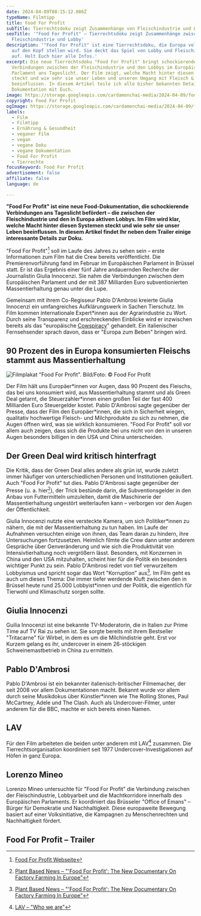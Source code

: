 ```yaml
---
date: 2024-04-09T08:15:12.086Z
typeName: Filmtipp
title: Food For Profit
subTitle: Tierrechtsdoku zeigt Zusammenhänge von Fleischindustrie und Lobbys in Europa
seoTitle: '"Food For Profit" – Tierrechtsdoku zeigt Zusammenhänge zwischen
  Fleischindustrie und Lobby'
description: '"Food For Profit" ist eine Tierrechtsdoku, die Europa vollständig
  auf den Kopf stellen wird. Sie deckt das Spiel von Lobby und Fleischindustrie
  auf. Holt Euch hier alle Infos.'
excerpt: Die neue Tierrechtsdoku "Food For Profit" bringt schockierende
  Verbindungen zwischen der Fleischindustrie und den Lobbys im Europäischen
  Parlament ans Tageslicht. Der Film zeigt, welche Macht hinter diesen Systemen
  steckt und wie sehr sie unser Leben und unseren Umgang mit Fleisch & Co.
  beeinflussen. In diesem Artikel teile ich alle bisher bekannten Details zur
  Dokumentation mit Euch.
image: https://storage.googleapis.com/cardamonchai-media/2024-04-09/food-for-profit-soundsvegan-com-jpg-imagine-080808_554746_1024_768/640.webp
copyright: Food For Profit
ogImage: https://storage.googleapis.com/cardamonchai-media/2024-04-09/food-for-profit-soundsvegan-com-og-jpg-imagine-080808_594745_1200_628/640.webpp
labels:
  - Film
  - Filmtipp
  - Ernährung & Gesundheit
  - veganer Film
  - vegan
  - vegane Doku
  - vegane Dokumentation
  - Food For Profit
  - Tierrechte
focusKeyword: Food For Profit
advertisement: false
affiliate: false
language: de

---
```


**"Food For Profit" ist eine neue Food-Dokumentation, die schockierende Verbindungen ans Tageslicht befördert – die zwischen der Fleischindustrie und den in Europa aktiven Lobbys. Im Film wird klar, welche Macht hinter diesen Systemen steckt und wie sehr sie unser Leben beeinflussen. In diesem Artikel findet Ihr neben dem Trailer einige interessante Details zur Doku.**

"Food For Profit"[^1] soll im Laufe des Jahres zu sehen sein – erste Informationen zum Film hat die Crew bereits veröffentlicht. Die Premierenvorführung fand im Februar im Europäischen Parlament in Brüssel statt. Er ist das Ergebnis einer fünf Jahre andauernden Recherche der Journalistin Giulia Innocenzi. Sie nahm die Verbindungen zwischen dem Europäischen Parlament und der mit 387 Milliarden Euro subventionierten Massentierhaltung genau unter die Lupe.

Gemeinsam mit ihrem Co-Regisseur Pablo D'Ambrosi kreierte Giulia Innocenzi ein umfangreiches Aufklärungswerk in Sachen Tierschutz. Im Film kommen internationale Expert\*innen aus der Agrarindustrie zu Wort. Durch seine Transparenz und erschreckenden Einblicke wird er inzwischen bereits als das "europäische [Cowspiracy](/2020/04/cowspiracy-vegane-doku/)" gehandelt. Ein italienischer Fernsehsender sprach davon, dass er "Europa zum Beben" bringen wird.

## 90 Prozent des in Europa konsumierten Fleischs stammt aus Massentierhaltung

![Filmplakat "Food For Profit". Bild/Foto: © Food For Profit](https://storage.googleapis.com/cardamonchai-media/2024-04-09/food-for-profit-soundsvegan-com-plakat-jpg-imagine-d84848_a24a3f_768_1024/640.webp 'Filmplakat "Food For Profit". Bild/Foto: © Food For Profit')

Der Film hält uns Europäer\*innen vor Augen, dass 90 Prozent des Fleischs, das bei uns konsumiert wird, aus Massentierhaltung stammt und als Green Deal getarnt, die Steuerzahler\*innen einen großen Teil der fast 400 Milliarden Euro Steuergelder kostet. Pablo D'Ambrosi sagte gegenüber der Presse, dass der Film den Europäer\*innen, die sich in Sicherheit wiegen, qualitativ hochwertige Fleisch- und Milchprodukte zu sich zu nehmen, die Augen öffnen wird, was sie wirklich konsumieren. "Food For Profit" soll vor allem auch zeigen, dass sich die Produkte bei uns nicht von den in unseren Augen besonders billigen in den USA und China unterscheiden.

## Der Green Deal wird kritisch hinterfragt

Die Kritik, dass der Green Deal alles andere als grün ist, wurde zuletzt immer häufiger von unterschiedlichen Personen und Institutionen geäußert. Auch "Food For Profit" tut dies. Pablo D'Ambrosi sagte gegenüber der Presse (u. a. hier[^2]), der Trick bestünde darin, die Subventionsgelder in den Anbau von Futtermitteln umzuleiten, damit die Maschinerie der Massentierhaltung ungestört weiterlaufen kann – verborgen vor den Augen der Öffentlichkeit.

Giulia Innocenzi nutzte eine versteckte Kamera, um sich Politiker\*innen zu nähern, die mit der Massentierhaltung zu tun haben. Im Laufe der Aufnahmen versuchten einige von ihnen, das Team daran zu hindern, ihre Untersuchungen fortzusetzen. Heimlich filmte die Crew dann unter anderem Gespräche über Genveränderung und wie sich die Produktivität von Intensivtierhaltung noch vergrößern lässt. Besonders, mit Konzernen in China und den USA mitzuhalten, scheint hier für die Politik ein besonders wichtiger Punkt zu sein. Pablo D'Ambrosi redet von tief verwurzeltem Lobbyismus und spricht sogar das Wort "Korruption" aus[^2]. Im Film geht es auch um dieses Thema: Die immer tiefer werdende Kluft zwischen den in Brüssel heute rund 25.000 Lobbyist\*innen und der Politik, die eigentlich für Tierwohl und Klimaschutz sorgen sollte.

## Giulia Innocenzi

Guilia Innocenzi ist eine bekannte TV-Moderatorin, die in Italien zur Prime Time auf TV Rai zu sehen ist. Sie sorgte bereits mit ihrem Bestseller "Tritacarne" für Wirbel, in dem es um die Milchindistrie geht. Erst vor Kurzem gelang es ihr, undercover in einem 26-stöckigen Schweinemastbetrieb in China zu ermitteln.

## Pablo D'Ambrosi

Pablo D'Ambrosi ist ein bekannter italienisch-britischer Filmemacher, der seit 2008 vor allem Dokumentationen macht. Bekannt wurde vor allem durch seine Musikdokus über Künstler\*innen wie The Rolling Stones, Paul McCartney, Adele und The Clash. Auch als Undercover-Filmer, unter anderem für die BBC, machte er sich bereits einen Namen.

## LAV

Für den Film arbeiteten die beiden unter anderem mit LAV[^3] zusammen. Die Tierrechtsorganisation koordiniert seit 1977 Undercover-Investigationen auf Höfen in ganz Europa.

## Lorenzo Mineo

Lorenzo Mineo untersuchte für "Food For Profit" die Verbindung zwischen der Fleischindustrie, Lobbyarbeit und die Machtkorridore innerhalb des Europäischen Parlaments. Er koordiniert das Brüsseler "Office of Emans" – Bürger für Demokratie und Nachhaltigkeit. Diese europaweite Bewegung basiert auf einer Volksinitiative, die Kampagnen zu Menschenrechten und Nachhaltigkeit fördert.

## Food For Profit – Trailer

<YouTube
  id="9c-nc2_dkkA
"
/>

[^1]: [Food For Profit Webseite](https://www.foodforprofit.com/en/)
[^2]: [Plant Based News – "'Food For Profit': The New Documentary On Factory Farming In Europe"](https://plantbasednews.org/culture/film/food-for-profit-documentary/)
[^3]: [LAV – "Who we are"](https://www.lav.it/who-we-are)
